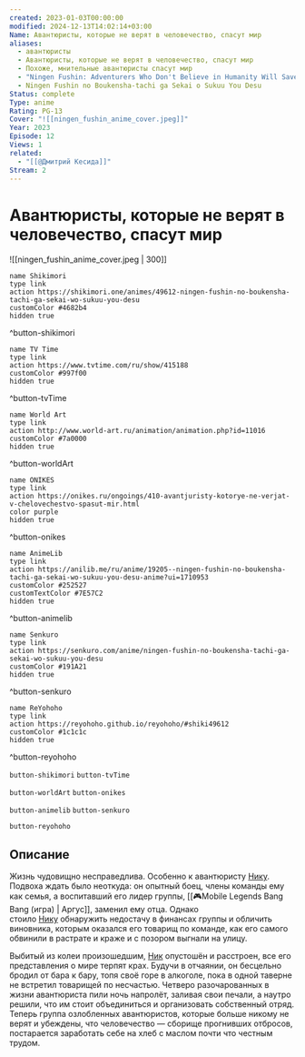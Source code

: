```yaml
---
created: 2023-01-03T00:00:00
modified: 2024-12-13T14:02:14+03:00
Name: Авантюристы, которые не верят в человечество, спасут мир
aliases:
  - авантюристы
  - Авантюристы, которые не верят в человечество, спасут мир
  - Похоже, мнительные авантюристы спасут мир
  - "Ningen Fushin: Adventurers Who Don't Believe in Humanity Will Save the World"
  - Ningen Fushin no Boukensha-tachi ga Sekai o Sukuu You Desu
Status: complete
Type: anime
Rating: PG-13
Cover: "![[ningen_fushin_anime_cover.jpeg]]"
Year: 2023
Episode: 12
Views: 1
related:
  - "[[@Дмитрий Кесида]]"
Stream: 2
---
```


# Авантюристы, которые не верят в человечество, спасут мир

![[ningen_fushin_anime_cover.jpeg | 300]]

```button
name Shikimori
type link
action https://shikimori.one/animes/49612-ningen-fushin-no-boukensha-tachi-ga-sekai-wo-sukuu-you-desu
customColor #4682b4
hidden true
```
^button-shikimori

```button
name TV Time
type link
action https://www.tvtime.com/ru/show/415188
customColor #997f00
hidden true
```
^button-tvTime

```button
name World Art
type link
action http://www.world-art.ru/animation/animation.php?id=11016
customColor #7a0000
hidden true
```
^button-worldArt

```button
name ONIKES
type link
action https://onikes.ru/ongoings/410-avantjuristy-kotorye-ne-verjat-v-chelovechestvo-spasut-mir.html
color purple
hidden true
```
^button-onikes

```button
name AnimeLib
type link
action https://anilib.me/ru/anime/19205--ningen-fushin-no-boukensha-tachi-ga-sekai-wo-sukuu-you-desu-anime?ui=1710953
customColor #252527
customTextColor #7E57C2
hidden true
```
^button-animelib

```button
name Senkuro
type link
action https://senkuro.com/anime/ningen-fushin-no-boukensha-tachi-ga-sekai-wo-sukuu-you-desu
customColor #191A21
hidden true
```
^button-senkuro

```button
name ReYohoho
type link
action https://reyohoho.github.io/reyohoho/#shiki49612
customColor #1c1c1c
hidden true
```
^button-reyohoho

`button-shikimori` `button-tvTime`

`button-worldArt` `button-onikes`

`button-animelib` `button-senkuro`

`button-reyohoho`

## Описание

Жизнь чудовищно несправедлива. Особенно к авантюристу [Нику](https://shikimori.one/characters/182417-nick). Подвоха ждать было неоткуда: он опытный боец, члены команды ему как семья, а воспитавший его лидер группы, [[🎮Mobile Legends Bang Bang (игра) | Аргус]], заменил ему отца. Однако стоило [Нику](https://shikimori.one/characters/182417-nick) обнаружить недостачу в финансах группы и обличить виновника, которым оказался его товарищ по команде, как его самого обвинили в растрате и краже и с позором выгнали на улицу.

Выбитый из колеи произошедшим, [Ник](https://shikimori.one/characters/182417-nick) опустошён и расстроен, все его представления о мире терпят крах. Будучи в отчаянии, он бесцельно бродил от бара к бару, топя своё горе в алкоголе, пока в одной таверне не встретил товарищей по несчастью. Четверо разочарованных в жизни авантюриста пили ночь напролёт, заливая свои печали, а наутро решили, что им стоит объединиться и организовать собственный отряд. Теперь группа озлобленных авантюристов, которые больше никому не верят и убеждены, что человечество — сборище прогнивших отбросов, постарается заработать себе на хлеб с маслом почти что честным трудом.
